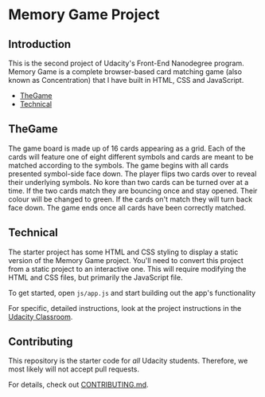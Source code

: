 # Memory Game Project

## Introduction

This is  the second project of Udacity's Front-End Nanodegree program. Memory Game is a complete browser-based card matching game (also known as Concentration) that I have built in HTML, CSS and JavaScript.

* [TheGame ](#TheGame)
* [Technical](#Technical)


## TheGame

The game board is made up of 16 cards appearing as a grid. Each of the cards will feature one of eight different symbols and cards are meant to be matched according to the symbols. The game begins with all cards presented symbol-side face down.
The player flips two cards over to reveal their underlying symbols. No kore than two cards can be turned over at a time.
If the two cards match they are bouncing once and stay opened. Their colour will be changed to green.
If the cards on't match they will turn back face down. 
The game ends once all cards have been correctly matched.


## Technical

The starter project has some HTML and CSS styling to display a static version of the Memory Game project. You'll need to convert this project from a static project to an interactive one. This will require modifying the HTML and CSS files, but primarily the JavaScript file.

To get started, open `js/app.js` and start building out the app's functionality

For specific, detailed instructions, look at the project instructions in the [Udacity Classroom](https://classroom.udacity.com/me).

## Contributing

This repository is the starter code for _all_ Udacity students. Therefore, we most likely will not accept pull requests.

For details, check out [CONTRIBUTING.md](CONTRIBUTING.md).

